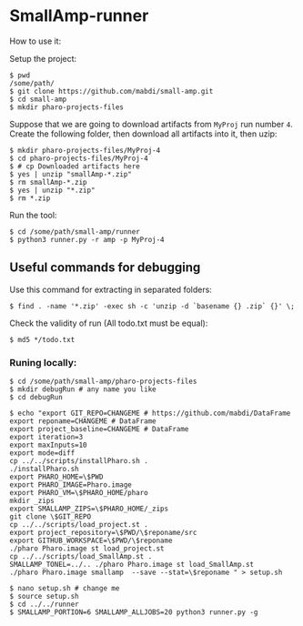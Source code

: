 # SmallAmp-runner

How to use it:

Setup the project:

```
$ pwd
/some/path/
$ git clone https://github.com/mabdi/small-amp.git
$ cd small-amp
$ mkdir pharo-projects-files
```
Suppose that we are going to download artifacts from `MyProj` run number `4`.
Create the following folder, then download all artifacts into it, then uzip:

```
$ mkdir pharo-projects-files/MyProj-4
$ cd pharo-projects-files/MyProj-4
$ # cp Downloaded artifacts here
$ yes | unzip "smallAmp-*.zip"
$ rm smallAmp-*.zip
$ yes | unzip "*.zip"
$ rm *.zip
```

Run the tool:

```
$ cd /some/path/small-amp/runner
$ python3 runner.py -r amp -p MyProj-4

```

## Useful commands for debugging

Use this command for extracting in separated folders:

```
$ find . -name '*.zip' -exec sh -c 'unzip -d `basename {} .zip` {}' \;
```

Check the validity of run (All todo.txt must be equal):
```
$ md5 */todo.txt
```

### Runing locally:

```
$ cd /some/path/small-amp/pharo-projects-files
$ mkdir debugRun # any name you like
$ cd debugRun

$ echo "export GIT_REPO=CHANGEME # https://github.com/mabdi/DataFrame
export reponame=CHANGEME # DataFrame 
export project_baseline=CHANGEME # DataFrame 
export iteration=3 
export maxInputs=10 
export mode=diff 
cp ../../scripts/installPharo.sh . 
./installPharo.sh
export PHARO_HOME=\$PWD
export PHARO_IMAGE=Pharo.image
export PHARO_VM=\$PHARO_HOME/pharo
mkdir _zips
export SMALLAMP_ZIPS=\$PHARO_HOME/_zips
git clone \$GIT_REPO 
cp ../../scripts/load_project.st .
export project_repository=\$PWD/\$reponame/src
export GITHUB_WORKSPACE=\$PWD/\$reponame
./pharo Pharo.image st load_project.st
cp ../../scripts/load_SmallAmp.st .
SMALLAMP_TONEL=../.. ./pharo Pharo.image st load_SmallAmp.st
./pharo Pharo.image smallamp  --save --stat=\$reponame " > setup.sh

$ nano setup.sh # change me
$ source setup.sh
$ cd ../../runner 
$ SMALLAMP_PORTION=6 SMALLAMP_ALLJOBS=20 python3 runner.py -g
```
